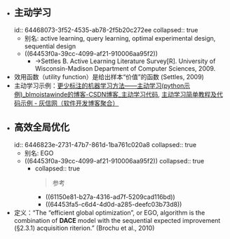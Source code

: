 - ## 主动学习
  id:: 64468073-3f52-4535-ab78-2f5b20c272ee
  collapsed:: true
	- 别名: active learning, query learning, optimal experimental design, sequential design
	- ((64453f0a-39cc-4099-af21-910006aa95f2))
		- ->Settles B. Active Learning Literature Survey[R]. University of Wisconsin-Madison Department of Computer Sciences, 2009.
- 效用函数（utility function）是给出样本“价值”的函数 (Settles, 2009)
- 主动学习示例：[更少标注的机器学习方法——主动学习(python示例)_blmoistawinde的博客-CSDN博客_主动学习代码](https://blog.csdn.net/blmoistawinde/article/details/84994719), [主动学习简单教程及代码示例 - 灰信网（软件开发博客聚合）](https://www.freesion.com/article/15391273422/)
- ## 高效全局优化
  id:: 6446823e-2731-47b7-861d-1ba761c020a8
  collapsed:: true
	- 别名: EGO
	- ((64453f0a-39cc-4099-af21-910006aa95f2))
	  collapsed:: true
		- collapsed:: true
		  >参考
			- ((61150e81-b27a-4316-ad7f-5209cad116bd))
			- ((64453fa5-c6d4-4d0d-a285-deefc03b73d8))
- 定义：“The “efficient global optimization”, or EGO, algorithm is the combination of **DACE** model with the sequential expected improvement (§2.3.1) acquisition riterion.” (Brochu et al., 2010)